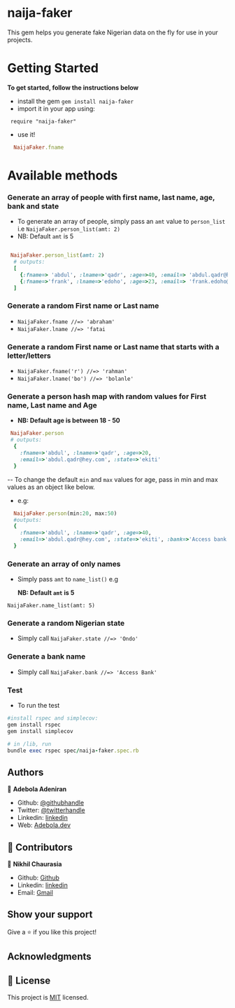 # naija-faker

This gem helps you generate fake Nigerian data on the fly for use in your projects.

# Getting Started

**To get started, follow the instructions below**

- install the gem `gem install naija-faker`
- import it in your app using:

```
 require "naija-faker"
```

- use it!

```ruby
  NaijaFaker.fname
```

# Available methods

### Generate an array of people with first name, last name, age, bank and state

- To generate an array of people, simply pass an `amt` value to `person_list` i.e `NaijaFaker.person_list(amt: 2)`
- NB: Default `amt` is 5

```ruby

 NaijaFaker.person_list(amt: 2)
  # outputs:
  [
    {:fname=> 'abdul', :lname=>'qadr', :age=>40, :email=> 'abdul.qadr@hey.com', :state=>'ekiti' },
    {:fname=>'frank', :lname=>'edoho', :age=>23, :email=> 'frank.edoho@gmail.com', :state=>'delta' }
  ]

```

### Generate a random First name or Last name

- `NaijaFaker.fname //=> 'abraham'`
- `NaijaFaker.lname //=> 'fatai`

### Generate a random First name or Last name that starts with a letter/letters

- `NaijaFaker.fname('r') //=> 'rahman'`
- `NaijaFaker.lname('bo') //=> 'bolanle'`

### Generate a person hash map with random values for First name, Last name and Age

- **NB: Default age is between 18 - 50**

```ruby
 NaijaFaker.person
 # outputs:
  {
    :fname=>'abdul', :lname=>'qadr', :age=>20,
    :email=>'abdul.qadr@hey.com', :state=>'ekiti'
  }
```

-- To change the default `min` and `max` values for age, pass in min and max values as an object like below.

- e.g:

```ruby
  NaijaFaker.person(min:20, max:50)
  #outputs:
  {
    :fname=>'abdul', :lname=>'qadr', :age=>40,
    :email=>'abdul.qadr@hey.com', :state=>'ekiti', :bank=>'Access bank'
  }

```

### Generate an array of only names

- Simply pass `amt` to `name_list()` e.g

  **NB: Default `amt` is 5**

```
NaijaFaker.name_list(amt: 5)

```

### Generate a random Nigerian state

- Simply call `NaijaFaker.state //=> 'Ondo'`

### Generate a bank name

- Simply call `NaijaFaker.bank //=> 'Access Bank'`

### Test

- To run the test

```ruby
#install rspec and simplecov:
gem install rspec
gem install simplecov

# in /lib, run
bundle exec rspec spec/naija-faker.spec.rb
```

## Authors

👤 **Adebola Adeniran**

- Github: [@githubhandle](https://github.com/onedebos)
- Twitter: [@twitterhandle](https://twitter.com/debosthefirst)
- Linkedin: [linkedin](https://www.linkedin.com/in/adebola-niran/)
- Web: [Adebola.dev](https://adebola.dev)

## 🤝 Contributors

👤 **Nikhil Chaurasia**

- Github: [Github](https://github.com/nikhil-chaurasia14)
- Linkedin: [linkedin](https://www.linkedin.com/in/nikhil-chaurasia-613755192)
- Email: [Gmail](nikhil.chaurasia140298@gmail.com)

## Show your support

Give a ⭐️ if you like this project!

## Acknowledgments

## 📝 License

This project is [MIT](lic.url) licensed.
